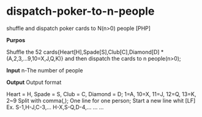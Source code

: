 # dispatch-poker-to-n-people
shuffle and dispatch poker cards to N(n>0) people [PHP]

**Purpos**

Shuffle the 52 cards{Heart[H],Spade[S],Club[C],Diamond[D] * (A,2,3,...9,10=X,J,Q,K)} and then dispatch the cards to n people(n>0);

**Input**
n-The number of people

**Output**
Output format

Heart = H, Spade = S, Club = C, Diamond = D;
1=A, 10=X, 11=J, 12=Q, 13=K, 2~9
Split with comma(,); One line for one person; Start a new line whit [LF]
Ex.
S-1,H-J,C-3,...
H-X,S-Q,D-4,...
...
...
